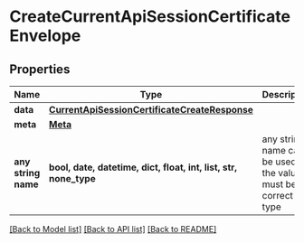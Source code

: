 # CreateCurrentApiSessionCertificateEnvelope


## Properties
Name | Type | Description | Notes
------------ | ------------- | ------------- | -------------
**data** | [**CurrentApiSessionCertificateCreateResponse**](CurrentApiSessionCertificateCreateResponse.md) |  | 
**meta** | [**Meta**](Meta.md) |  | 
**any string name** | **bool, date, datetime, dict, float, int, list, str, none_type** | any string name can be used but the value must be the correct type | [optional]

[[Back to Model list]](../README.md#documentation-for-models) [[Back to API list]](../README.md#documentation-for-api-endpoints) [[Back to README]](../README.md)


